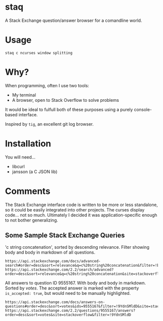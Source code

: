 # staq
A Stack Exchange question/answer browser for a comandline world.

# Usage
```
staq c ncurses window splitting
```

# Why?
When programming, often I use two tools:
- My terminal
- A browser, open to Stack Overflow to solve problems

It would be ideal to fulfull both of these purposes using a purely console-based interface.

Inspired by `tig`, an excellent git log browser.

# Installation
You will need...
- libcurl
- jansson (a C JSON lib)

# Comments
The Stack Exchange interface code is written to be more or less standalone, so it could be easily integrated into other projects. The curses display code... not so much. Ultimately I decided it was application-specific enough to not bother generalizing.

## Some Sample Stack Exchange Queries

'c string concatenation', sorted by descending relevance. Filter showing body and body in markdown of all questions.
```
https://api.stackexchange.com/docs/advanced-search#order=desc&sort=relevance&q=c%20string%20concatenation&filter=!bJDus*tEQj87Wy&site=stackoverflow&run=true
https://api.stackexchange.com/2.2/search/advanced?order=desc&sort=relevance&q=c%20string%20concatenation&site=stackoverflow&filter=!4*SyY(M(4WWPiOhna
```

All answers to question ID 9555167. With body and body in markdown. Sorted by _votes_. The accepted answer is marked with the property `is_accepted: true`, but would need to be manually highlighted.
```
https://api.stackexchange.com/docs/answers-on-questions#order=desc&sort=votes&ids=9555167&filter=!9YdnSMldD&site=stackoverflow&run=true
https://api.stackexchange.com/2.2/questions/9555167/answers?order=desc&sort=votes&site=stackoverflow&filter=!9YdnSMldD
```


